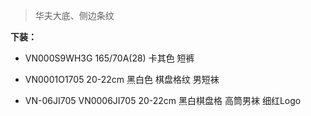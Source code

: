 > 华夫大底、侧边条纹

**下装：**

- VN000S9WH3G 165/70A(28)  卡其色 短裤

- VN0001O1705 20-22cm 黑白色 棋盘格纹 男短袜

- VN-06JI705 VN0006JI705 20-22cm 黑白棋盘格 高筒男袜 细红Logo
